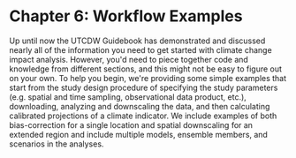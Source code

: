 # Chapter 6: Workflow Examples

Up until now the UTCDW Guidebook has demonstrated and discussed nearly all of the information you need to get started with climate change impact analysis. However, you'd need to piece together code and knowledge from different sections, and this might not be easy to figure out on your own. To help you begin, we're providing some simple examples that start from the study design procedure of specifying the study parameters (e.g. spatial and time sampling, observational data product, etc.), downloading, analyzing and downscaling the data, and then calculating calibrated projections of a climate indicator. We include examples of both bias-correction for a single location and spatial downscaling for an extended region and include multiple models, ensemble members, and scenarios in the analyses.